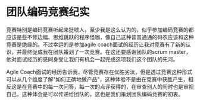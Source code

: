 团队编码竞赛纪实
================

竞赛特别是编码竞赛听起来挺唬人，至少我是这么认为的，似乎参加编码竞赛的都应该是些不修边幅、思维跳跃的程序怪咖，像自己这种普普通通的码农应该和这种竞赛是绝缘的。不过幸运的是参加agile coach面试的经历让我对竞赛有了新的认识，并最终促成我在团队策划了一次竞赛。在这还要感谢团队的scrum master，他对面试经历的感同身受让我们有机会一起完成这项我们这个团队的先河。

Agile Coach面试的经历告诉我，尽管竞赛存在优胜劣汰，但是透过竞赛这种形式可以从几个维度了解"如何正确地做产品"，这种体验不是由在竞赛中获胜产生，相反这是在竞赛中的每一次问答，每一次的点评获得的，在审查别人的同时也是审视自己，这种体会是可以传递给团队的，这也是我们策划团队编码竞赛的初衷。
